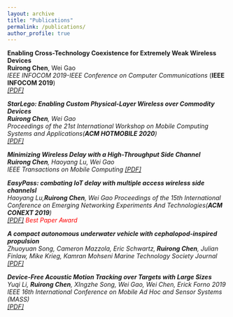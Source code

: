 ```yaml
---
layout: archive
title: "Publications"
permalink: /publications/
author_profile: true
---
```

<b>Enabling Cross-Technology Coexistence for Extremely Weak Wireless Devices</b> <br>
<b>Ruirong Chen</b>, Wei Gao <br>
<i>IEEE INFOCOM 2019-IEEE Conference on Computer Communications</i> (<b>IEEE INFOCOM 2019</b>)<br>
<i>[[PDF]](https://ieeexplore.ieee.org/abstract/document/8737379)

<b>StarLego: Enabling Custom Physical-Layer Wireless over Commodity Devices</b> <br>
<b>Ruirong Chen</b>, Wei Gao <br>
<i>Proceedings of the 21st International Workshop on Mobile Computing Systems and Applications(<b>ACM HOTMOBILE 2020</b>)<br>
<i>[[PDF]](https://dl.acm.org/doi/abs/10.1145/3376897.3377852)

<b>Minimizing Wireless Delay with a High-Throughput Side Channel</b> <br>
<b>Ruirong Chen</b>, Haoyang Lu, Wei Gao <br>
<i>IEEE Transactions on Mobile Computing</i> 
<i>[[PDF]](https://ieeexplore.ieee.org/abstract/document/8703101)


<b>EasyPass: combating IoT delay with multiple access wireless side channelsl</b> <br>
Haoyang Lu,<b>Ruirong Chen</b>, Wei Gao
<i>Proceedings of the 15th International Conference on Emerging Networking Experiments And Technologies(<b>ACM CONEXT 2019</b>)<br>
<i>[[PDF]](https://dl.acm.org/doi/abs/10.1145/3359989.3365421)
</i> <span style="color:red"> Best Paper Award </span>

<b>A compact autonomous underwater vehicle with cephalopod-inspired propulsion</b> <br>
Zhuoyuan Song, Cameron Mazzola, Eric Schwartz,<b> Ruirong Chen</b>, Julian Finlaw, Mike Krieg, Kamran Mohseni
<i>Marine Technology Society Journal<br>
<i>[[PDF]](https://www.ingentaconnect.com/content/mts/mtsj/2016/00000050/00000005/art00009)

<b>Device-Free Acoustic Motion Tracking over Targets with Large Sizes</b> <br>
Yuqi Li, <b> Ruirong Chen</b>, XIngzhe Song, Wei Gao, Wei Chen, Erick Forno
<i>2019 IEEE 16th International Conference on Mobile Ad Hoc and Sensor Systems (MASS)<br>
<i>[[PDF]](https://ieeexplore.ieee.org/abstract/document/9077518)
